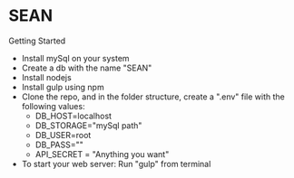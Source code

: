 # SEAN

Getting Started
* Install mySql on your system
* Create a db with the name "SEAN"
* Install nodejs 
* Install gulp using npm 
* Clone the repo, and in the folder structure, create a ".env" file with the following values:
  * DB_HOST=localhost
  * DB_STORAGE="mySql path"
  * DB_USER=root
  * DB_PASS=""
  * API_SECRET = "Anything you want"
* To start your web server: Run "gulp" from terminal

